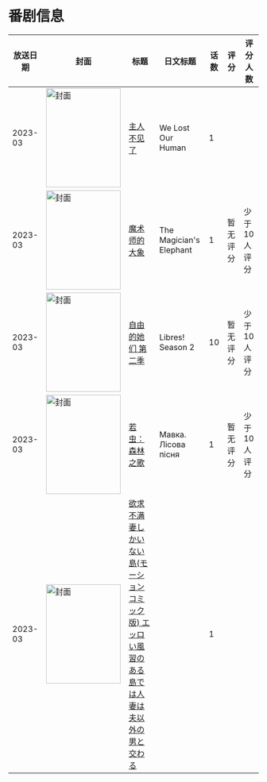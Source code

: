 # 番剧信息

|放送日期|封面|标题|日文标题|话数|评分|评分人数|
|---|---|---|---|---|---|---|
|2023-03|<img src="//lain.bgm.tv/pic/cover/c/93/0d/423737_9mfoP.jpg" alt="封面" style="width:150px;height:200px;object-fit:cover;">|[主人不见了](https://bangumi.tv/subject/423737)|We Lost Our Human|1|||
|2023-03|<img src="//lain.bgm.tv/pic/cover/c/5e/df/465182_J0t54.jpg" alt="封面" style="width:150px;height:200px;object-fit:cover;">|[魔术师的大象](https://bangumi.tv/subject/465182)|The Magician's Elephant|1|暂无评分|少于10人评分|
|2023-03|<img src="//lain.bgm.tv/pic/cover/c/46/5b/465899_Ak4FD.jpg" alt="封面" style="width:150px;height:200px;object-fit:cover;">|[自由的她们 第二季](https://bangumi.tv/subject/465899)|Libres! Season 2|10|暂无评分|少于10人评分|
|2023-03|<img src="//lain.bgm.tv/pic/cover/c/83/5b/445753_qCMdd.jpg" alt="封面" style="width:150px;height:200px;object-fit:cover;">|[若虫：森林之歌](https://bangumi.tv/subject/445753)|Мавка. Лісова пісня|1|暂无评分|少于10人评分|
|2023-03|<img src="/img/no_icon_subject.png" alt="封面" style="width:150px;height:200px;object-fit:cover;">|[欲求不满妻しかいない島(モーションコミック版) エッロい風習のある島では人妻は夫以外の男と交わる](https://bangumi.tv/subject/494089)||1|||
